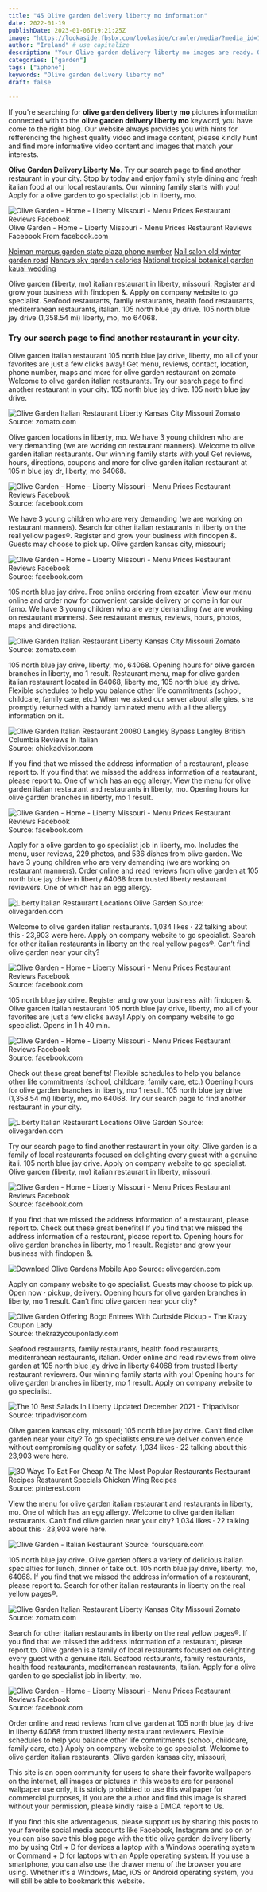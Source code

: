 ```yaml
---
title: "45 Olive garden delivery liberty mo information"
date: 2022-01-19
publishDate: 2023-01-06T19:21:25Z
image: "https://lookaside.fbsbx.com/lookaside/crawler/media/?media_id=10157861936951805"
author: "Ireland" # use capitalize
description: "Your Olive garden delivery liberty mo images are ready. Olive garden delivery liberty mo are a topic that is being searched for and liked by netizens now. You can Download the Olive garden delivery liberty mo files here. Get all free photos."
categories: ["garden"]
tags: ["iphone"]
keywords: "Olive garden delivery liberty mo"
draft: false

---
```


If you're searching for **olive garden delivery liberty mo** pictures information connected with to the **olive garden delivery liberty mo** keyword, you have come to the right  blog.  Our website always  provides you with  hints  for refferencing  the highest  quality video and image  content, please kindly hunt and find more informative video content and images  that match your interests.

**Olive Garden Delivery Liberty Mo**. Try our search page to find another restaurant in your city. Stop by today and enjoy family style dining and fresh italian food at our local restaurants. Our winning family starts with you! Apply for a olive garden to go specialist job in liberty, mo.

![Olive Garden - Home - Liberty Missouri - Menu Prices Restaurant Reviews Facebook](https://lookaside.fbsbx.com/lookaside/crawler/media/?media_id=10157799155531805 "Olive Garden - Home - Liberty Missouri - Menu Prices Restaurant Reviews Facebook")
Olive Garden - Home - Liberty Missouri - Menu Prices Restaurant Reviews Facebook From facebook.com

[Neiman marcus garden state plaza phone number](/neiman-marcus-garden-state-plaza-phone-number/)
[Nail salon old winter garden road](/nail-salon-old-winter-garden-road/)
[Nancys sky garden calories](/nancys-sky-garden-calories/)
[National tropical botanical garden kauai wedding](/national-tropical-botanical-garden-kauai-wedding/)

Olive garden (liberty, mo) italian restaurant in liberty, missouri. Register and grow your business with findopen &amp;. Apply on company website to go specialist. Seafood restaurants, family restaurants, health food restaurants, mediterranean restaurants, italian. 105 north blue jay drive. 105 north blue jay drive (1,358.54 mi) liberty, mo, mo 64068.

### Try our search page to find another restaurant in your city.

Olive garden italian restaurant 105 north blue jay drive, liberty, mo all of your favorites are just a few clicks away! Get menu, reviews, contact, location, phone number, maps and more for olive garden restaurant on zomato Welcome to olive garden italian restaurants. Try our search page to find another restaurant in your city. 105 north blue jay drive. 105 north blue jay drive.


![Olive Garden Italian Restaurant Liberty Kansas City Missouri Zomato](https://b.zmtcdn.com/data/reviews_photos/cdd/580cec2f93d386f4feeb5c9dbb617cdd_1440182659.jpg?fit=around|300:273&amp;crop=300:273;*,* "Olive Garden Italian Restaurant Liberty Kansas City Missouri Zomato")
Source: zomato.com

Olive garden locations in liberty, mo. We have 3 young children who are very demanding (we are working on restaurant manners). Welcome to olive garden italian restaurants. Our winning family starts with you! Get reviews, hours, directions, coupons and more for olive garden italian restaurant at 105 n blue jay dr, liberty, mo 64068.

![Olive Garden - Home - Liberty Missouri - Menu Prices Restaurant Reviews Facebook](https://lookaside.fbsbx.com/lookaside/crawler/media/?media_id=10157756895731805 "Olive Garden - Home - Liberty Missouri - Menu Prices Restaurant Reviews Facebook")
Source: facebook.com

We have 3 young children who are very demanding (we are working on restaurant manners). Search for other italian restaurants in liberty on the real yellow pages®. Register and grow your business with findopen &amp;. Guests may choose to pick up. Olive garden kansas city, missouri;

![Olive Garden - Home - Liberty Missouri - Menu Prices Restaurant Reviews Facebook](https://lookaside.fbsbx.com/lookaside/crawler/media/?media_id=10157782333841805 "Olive Garden - Home - Liberty Missouri - Menu Prices Restaurant Reviews Facebook")
Source: facebook.com

105 north blue jay drive. Free online ordering from ezcater. View our menu online and order now for convenient carside delivery or come in for our famo. We have 3 young children who are very demanding (we are working on restaurant manners). See restaurant menus, reviews, hours, photos, maps and directions.

![Olive Garden Italian Restaurant Liberty Kansas City Missouri Zomato](https://b.zmtcdn.com/data/reviews_photos/ed9/c31bc9ea3b938acd172301d68dfc0ed9_1440182661.jpg?fit=around|750:500&amp;crop=750:500;*,* "Olive Garden Italian Restaurant Liberty Kansas City Missouri Zomato")
Source: zomato.com

105 north blue jay drive, liberty, mo, 64068. Opening hours for olive garden branches in liberty, mo 1 result. Restaurant menu, map for olive garden italian restaurant located in 64068, liberty mo, 105 north blue jay drive. Flexible schedules to help you balance other life commitments (school, childcare, family care, etc.) When we asked our server about allergies, she promptly returned with a handy laminated menu with all the allergy information on it.

![Olive Garden Italian Restaurant 20080 Langley Bypass Langley British Columbia Reviews In Italian](https://images.chickadvisor.com/store/35596/375/i/olive-garden-italian-restaurant.jpg?ic=1 "Olive Garden Italian Restaurant 20080 Langley Bypass Langley British Columbia Reviews In Italian")
Source: chickadvisor.com

If you find that we missed the address information of a restaurant, please report to. If you find that we missed the address information of a restaurant, please report to. One of which has an egg allergy. View the menu for olive garden italian restaurant and restaurants in liberty, mo. Opening hours for olive garden branches in liberty, mo 1 result.

![Olive Garden - Home - Liberty Missouri - Menu Prices Restaurant Reviews Facebook](https://lookaside.fbsbx.com/lookaside/crawler/media/?media_id=10157799155531805 "Olive Garden - Home - Liberty Missouri - Menu Prices Restaurant Reviews Facebook")
Source: facebook.com

Apply for a olive garden to go specialist job in liberty, mo. Includes the menu, user reviews, 229 photos, and 536 dishes from olive garden. We have 3 young children who are very demanding (we are working on restaurant manners). Order online and read reviews from olive garden at 105 north blue jay drive in liberty 64068 from trusted liberty restaurant reviewers. One of which has an egg allergy.

![Liberty Italian Restaurant Locations Olive Garden](https://media.olivegarden.com/en_us/images/marketing/italian-family-restaurant-olive-garden-g6-rdv.jpg "Liberty Italian Restaurant Locations Olive Garden")
Source: olivegarden.com

Welcome to olive garden italian restaurants. 1,034 likes · 22 talking about this · 23,903 were here. Apply on company website to go specialist. Search for other italian restaurants in liberty on the real yellow pages®. Can’t find olive garden near your city?

![Olive Garden - Home - Liberty Missouri - Menu Prices Restaurant Reviews Facebook](https://lookaside.fbsbx.com/lookaside/crawler/media/?media_id=10157815178291805 "Olive Garden - Home - Liberty Missouri - Menu Prices Restaurant Reviews Facebook")
Source: facebook.com

105 north blue jay drive. Register and grow your business with findopen &amp;. Olive garden italian restaurant 105 north blue jay drive, liberty, mo all of your favorites are just a few clicks away! Apply on company website to go specialist. Opens in 1 h 40 min.

![Olive Garden - Home - Liberty Missouri - Menu Prices Restaurant Reviews Facebook](https://lookaside.fbsbx.com/lookaside/crawler/media/?media_id=10157841398031805 "Olive Garden - Home - Liberty Missouri - Menu Prices Restaurant Reviews Facebook")
Source: facebook.com

Check out these great benefits! Flexible schedules to help you balance other life commitments (school, childcare, family care, etc.) Opening hours for olive garden branches in liberty, mo 1 result. 105 north blue jay drive (1,358.54 mi) liberty, mo, mo 64068. Try our search page to find another restaurant in your city.

![Liberty Italian Restaurant Locations Olive Garden](https://media.olivegarden.com/images/site/logo_olivegarden.png "Liberty Italian Restaurant Locations Olive Garden")
Source: olivegarden.com

Try our search page to find another restaurant in your city. Olive garden is a family of local restaurants focused on delighting every guest with a genuine itali. 105 north blue jay drive. Apply on company website to go specialist. Olive garden (liberty, mo) italian restaurant in liberty, missouri.

![Olive Garden - Home - Liberty Missouri - Menu Prices Restaurant Reviews Facebook](https://lookaside.fbsbx.com/lookaside/crawler/media/?media_id=10157796298406805 "Olive Garden - Home - Liberty Missouri - Menu Prices Restaurant Reviews Facebook")
Source: facebook.com

If you find that we missed the address information of a restaurant, please report to. Check out these great benefits! If you find that we missed the address information of a restaurant, please report to. Opening hours for olive garden branches in liberty, mo 1 result. Register and grow your business with findopen &amp;.

![Download Olive Gardens Mobile App](https://media.olivegarden.com/images/site/ext/app-page/og-app-page-topc.jpg "Download Olive Gardens Mobile App")
Source: olivegarden.com

Apply on company website to go specialist. Guests may choose to pick up. Open now · pickup, delivery. Opening hours for olive garden branches in liberty, mo 1 result. Can’t find olive garden near your city?

![Olive Garden Offering Bogo Entrees With Curbside Pickup - The Krazy Coupon Lady](https://prod-cdn-thekrazycouponlady.imgix.net/wp-content/uploads/2020/03/screen-shot-2020-03-27-at-13819-pm-1585337979-1585337979.png?auto=compress,format&amp;fit=max "Olive Garden Offering Bogo Entrees With Curbside Pickup - The Krazy Coupon Lady")
Source: thekrazycouponlady.com

Seafood restaurants, family restaurants, health food restaurants, mediterranean restaurants, italian. Order online and read reviews from olive garden at 105 north blue jay drive in liberty 64068 from trusted liberty restaurant reviewers. Our winning family starts with you! Opening hours for olive garden branches in liberty, mo 1 result. Apply on company website to go specialist.

![The 10 Best Salads In Liberty Updated December 2021 - Tripadvisor](https://media-cdn.tripadvisor.com/media/photo-s/12/79/48/37/olive-garden.jpg "The 10 Best Salads In Liberty Updated December 2021 - Tripadvisor")
Source: tripadvisor.com

Olive garden kansas city, missouri; 105 north blue jay drive. Can’t find olive garden near your city? To go specialists ensure we deliver convenience without compromising quality or safety. 1,034 likes · 22 talking about this · 23,903 were here.

![30 Ways To Eat For Cheap At The Most Popular Restaurants Restaurant Recipes Restaurant Specials Chicken Wing Recipes](https://i.pinimg.com/736x/8a/62/e1/8a62e11bd6e44d1a5aa25ef978d9a402--restaurant-specials-restaurant-discounts.jpg "30 Ways To Eat For Cheap At The Most Popular Restaurants Restaurant Recipes Restaurant Specials Chicken Wing Recipes")
Source: pinterest.com

View the menu for olive garden italian restaurant and restaurants in liberty, mo. One of which has an egg allergy. Welcome to olive garden italian restaurants. Can’t find olive garden near your city? 1,034 likes · 22 talking about this · 23,903 were here.

![Olive Garden - Italian Restaurant](https://fastly.4sqi.net/img/general/200x200/LgFcVqcKCI4l5tfKgEcJs4y6oj1ueZEBbCfOvja7Mt4.jpg "Olive Garden - Italian Restaurant")
Source: foursquare.com

105 north blue jay drive. Olive garden offers a variety of delicious italian specialties for lunch, dinner or take out. 105 north blue jay drive, liberty, mo, 64068. If you find that we missed the address information of a restaurant, please report to. Search for other italian restaurants in liberty on the real yellow pages®.

![Olive Garden Italian Restaurant Liberty Kansas City Missouri Zomato](https://b.zmtcdn.com/data/reviews_photos/69d/0d66c92ab04154ac91c8b443c8f0d69d_1440182663.jpg?fit=around|771.75:416.25&amp;crop=771.75:416.25;*,* "Olive Garden Italian Restaurant Liberty Kansas City Missouri Zomato")
Source: zomato.com

Search for other italian restaurants in liberty on the real yellow pages®. If you find that we missed the address information of a restaurant, please report to. Olive garden is a family of local restaurants focused on delighting every guest with a genuine itali. Seafood restaurants, family restaurants, health food restaurants, mediterranean restaurants, italian. Apply for a olive garden to go specialist job in liberty, mo.

![Olive Garden - Home - Liberty Missouri - Menu Prices Restaurant Reviews Facebook](https://lookaside.fbsbx.com/lookaside/crawler/media/?media_id=10157861936951805 "Olive Garden - Home - Liberty Missouri - Menu Prices Restaurant Reviews Facebook")
Source: facebook.com

Order online and read reviews from olive garden at 105 north blue jay drive in liberty 64068 from trusted liberty restaurant reviewers. Flexible schedules to help you balance other life commitments (school, childcare, family care, etc.) Apply on company website to go specialist. Welcome to olive garden italian restaurants. Olive garden kansas city, missouri;

This site is an open community for users to share their favorite wallpapers on the internet, all images or pictures in this website are for personal wallpaper use only, it is stricly prohibited to use this wallpaper for commercial purposes, if you are the author and find this image is shared without your permission, please kindly raise a DMCA report to Us.

If you find this site adventageous, please support us by sharing this posts to your favorite social media accounts like Facebook, Instagram and so on or you can also save this blog page with the title olive garden delivery liberty mo by using Ctrl + D for devices a laptop with a Windows operating system or Command + D for laptops with an Apple operating system. If you use a smartphone, you can also use the drawer menu of the browser you are using. Whether it's a Windows, Mac, iOS or Android operating system, you will still be able to bookmark this website.
